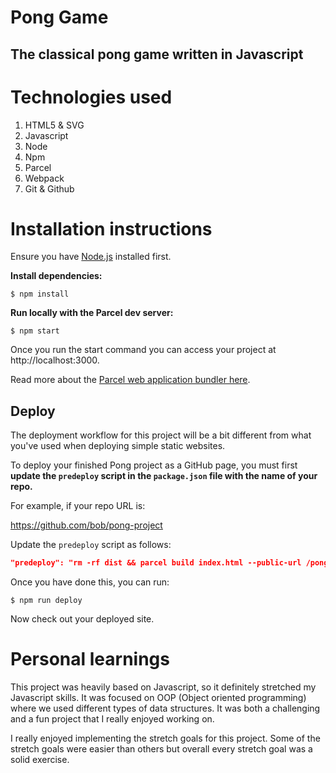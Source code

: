 # Pong Game

## The classical pong game written in Javascript

# Technologies used
1. HTML5 & SVG
2. Javascript
3. Node
4. Npm
5. Parcel
5. Webpack 
6. Git & Github

# Installation instructions

Ensure you have [Node.js](https://nodejs.org/en/) installed first.

**Install dependencies:**

`$ npm install`

**Run locally with the Parcel dev server:**

`$ npm start`

Once you run the start command you can access your project at http://localhost:3000.

Read more about the [Parcel web application bundler here](https://parceljs.org/).

## Deploy

The deployment workflow for this project will be a bit different from what you've used when deploying simple static websites.

To deploy your finished Pong project as a GitHub page, you must first **update the `predeploy` script in the `package.json` file with the name of your repo.**

For example, if your repo URL is:

https://github.com/bob/pong-project

Update the `predeploy` script as follows:

```json
"predeploy": "rm -rf dist && parcel build index.html --public-url /pong-project",
```

Once you have done this, you can run:

`$ npm run deploy`

Now check out your deployed site.


# Personal learnings
This project was heavily based on Javascript, so it definitely stretched my Javascript skills. It was focused on OOP (Object oriented programming) where we used different types of data structures.
It was both a challenging and a fun project that I really enjoyed working on.

I really enjoyed implementing the stretch goals for this project. Some of the stretch goals were easier than others but overall every stretch goal was a solid exercise.



